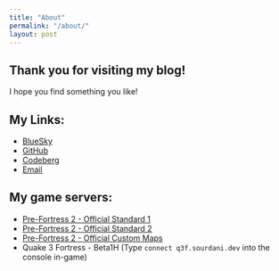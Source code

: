 ```yaml
---
title: "About"
permalink: "/about/"
layout: post
---
```



## Thank you for visiting my blog!
I hope you find something you like!

## My Links:
- [BlueSky](https://bsky.app/profile/sourdani.dev)
- [GitHub](https://github.com/sour-dani/)
- [Codeberg](https://codeberg.org/sour_dani)
- [Email](mailto:sourdanidev@gmail.com)

## My game servers:
- [Pre-Fortress 2 - Official Standard 1](https://prefortress.com/connect/?66.179.81.82:27015)
- [Pre-Fortress 2 - Official Standard 2](https://prefortress.com/connect/?66.179.81.82:27016)
- [Pre-Fortress 2 - Official Custom Maps](https://prefortress.com/connect/?66.179.81.82:27017)
- Quake 3 Fortress - Beta1H (Type `connect q3f.sourdani.dev` into the console in-game)

